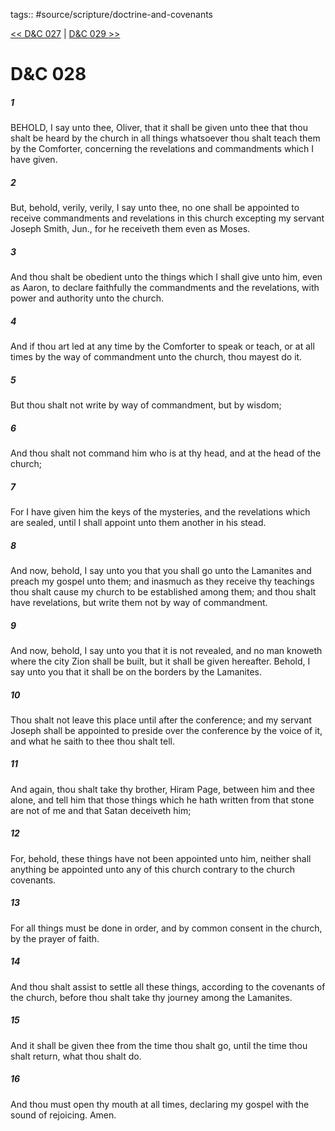tags:: #source/scripture/doctrine-and-covenants

[<< D&C 027](/doctrine-and-covenants/D&C_027.md) | [D&C 029 >>](/doctrine-and-covenants/D&C_029.md)

# D&C 028

##### 1

BEHOLD, I say unto thee, Oliver, that it shall be given unto thee that thou shalt be heard by the church in all things whatsoever thou shalt teach them by the Comforter, concerning the revelations and commandments which I have given.

##### 2

But, behold, verily, verily, I say unto thee, no one shall be appointed to receive commandments and revelations in this church excepting my servant Joseph Smith, Jun., for he receiveth them even as Moses.

##### 3

And thou shalt be obedient unto the things which I shall give unto him, even as Aaron, to declare faithfully the commandments and the revelations, with power and authority unto the church.

##### 4

And if thou art led at any time by the Comforter to speak or teach, or at all times by the way of commandment unto the church, thou mayest do it.

##### 5

But thou shalt not write by way of commandment, but by wisdom;

##### 6

And thou shalt not command him who is at thy head, and at the head of the church;

##### 7

For I have given him the keys of the mysteries, and the revelations which are sealed, until I shall appoint unto them another in his stead.

##### 8

And now, behold, I say unto you that you shall go unto the Lamanites and preach my gospel unto them; and inasmuch as they receive thy teachings thou shalt cause my church to be established among them; and thou shalt have revelations, but write them not by way of commandment.

##### 9

And now, behold, I say unto you that it is not revealed, and no man knoweth where the city Zion shall be built, but it shall be given hereafter. Behold, I say unto you that it shall be on the borders by the Lamanites.

##### 10

Thou shalt not leave this place until after the conference; and my servant Joseph shall be appointed to preside over the conference by the voice of it, and what he saith to thee thou shalt tell.

##### 11

And again, thou shalt take thy brother, Hiram Page, between him and thee alone, and tell him that those things which he hath written from that stone are not of me and that Satan deceiveth him;

##### 12

For, behold, these things have not been appointed unto him, neither shall anything be appointed unto any of this church contrary to the church covenants.

##### 13

For all things must be done in order, and by common consent in the church, by the prayer of faith.

##### 14

And thou shalt assist to settle all these things, according to the covenants of the church, before thou shalt take thy journey among the Lamanites.

##### 15

And it shall be given thee from the time thou shalt go, until the time thou shalt return, what thou shalt do.

##### 16

And thou must open thy mouth at all times, declaring my gospel with the sound of rejoicing. Amen.
